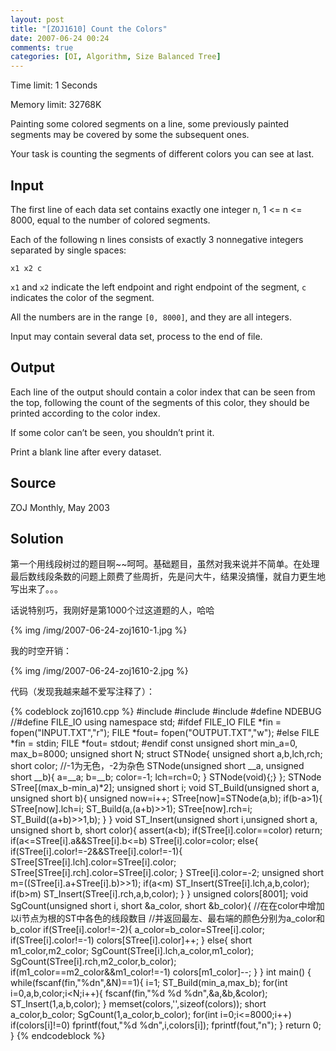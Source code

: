 ```yaml
---
layout: post
title: "[ZOJ1610] Count the Colors"
date: 2007-06-24 00:24
comments: true
categories: [OI, Algorithm, Size Balanced Tree]
---
```


Time limit: 1 Seconds

Memory limit: 32768K

Painting some colored segments on a line, some previously painted segments may be covered by some the subsequent ones.

Your task is counting the segments of different colors you can see at last.

## Input ##

The first line of each data set contains exactly one integer n, 1 <= n <= 8000, equal to the number of colored segments.

Each of the following n lines consists of exactly 3 nonnegative integers separated by single spaces:

`x1 x2 c`

`x1` and `x2` indicate the left endpoint and right endpoint of the segment, `c` indicates the color of the segment.

All the numbers are in the range `[0, 8000]`, and they are all integers.

Input may contain several data set, process to the end of file.

## Output ##

Each line of the output should contain a color index that can be seen from the top, following the count of the segments of this color, they should be printed according to the color index.

If some color can’t be seen, you shouldn’t print it.

Print a blank line after every dataset.

## Source ##

ZOJ Monthly, May 2003

## Solution ##

第一个用线段树过的题目啊~~呵呵。基础题目，虽然对我来说并不简单。在处理最后数线段条数的问题上颇费了些周折，先是问大牛，结果没搞懂，就自力更生地写出来了。。。

话说特别巧，我刚好是第1000个过这道题的人，哈哈

{% img /img/2007-06-24-zoj1610-1.jpg %}

我的时空开销：

{% img /img/2007-06-24-zoj1610-2.jpg %}

代码（发现我越来越不爱写注释了）：

{% codeblock zoj1610.cpp %}
#include <cstdio>
#include <cassert>
#include <cstring>
#define NDEBUG
//#define FILE_IO
using namespace std;
#ifdef FILE_IO
	FILE *fin = fopen("INPUT.TXT","r");
	FILE *fout= fopen("OUTPUT.TXT","w");
#else
	FILE *fin = stdin;
	FILE *fout= stdout;
#endif
const unsigned short min_a=0, max_b=8000;
unsigned short N;
struct STNode{
	unsigned short a,b,lch,rch;
	short color;	//-1为无色，-2为杂色 
	STNode(unsigned short __a, unsigned short __b){
		a=__a;
		b=__b;
		color=-1;
		lch=rch=0;
	}
	STNode(void){;}
};
STNode STree[(max_b-min_a)*2];
unsigned short i;
void ST_Build(unsigned short a, unsigned short b){
	unsigned now=i++;
	STree[now]=STNode(a,b);
	if(b-a>1){
		STree[now].lch=i;
		ST_Build(a,(a+b)>>1);
		STree[now].rch=i;
		ST_Build((a+b)>>1,b);
	}
}
void ST_Insert(unsigned short i,unsigned short a, unsigned short b, short color){
	assert(a<b);
	if(STree[i].color==color)	return;
	if(a<=STree[i].a&&STree[i].b<=b)	STree[i].color=color;
	else{
		if(STree[i].color!=-2&&STree[i].color!=-1){
			STree[STree[i].lch].color=STree[i].color;
			STree[STree[i].rch].color=STree[i].color;
		}
		STree[i].color=-2;
		unsigned short m=((STree[i].a+STree[i].b)>>1);
		if(a<m)	ST_Insert(STree[i].lch,a,b,color);
		if(b>m)	ST_Insert(STree[i].rch,a,b,color);
	}
}
unsigned colors[8001];
void SgCount(unsigned short i, short &a_color, short &b_color){
	//在在color中增加以i节点为根的ST中各色的线段数目
	//并返回最左、最右端的颜色分别为a_color和b_color
	if(STree[i].color!=-2){
		a_color=b_color=STree[i].color;
		if(STree[i].color!=-1)	colors[STree[i].color]++;
	}
	else{
		short m1_color,m2_color;
		SgCount(STree[i].lch,a_color,m1_color);
		SgCount(STree[i].rch,m2_color,b_color);
		if(m1_color==m2_color&&m1_color!=-1)
			colors[m1_color]--;
	}
}
int main()
{
	while(fscanf(fin,"%dn",&N)==1){
		i=1;
		ST_Build(min_a,max_b);
		for(int i=0,a,b,color;i<N;i++){
			fscanf(fin,"%d %d %dn",&a,&b,&color);
			ST_Insert(1,a,b,color);
		}
		memset(colors,'',sizeof(colors));
		short a_color,b_color;
		SgCount(1,a_color,b_color);
		for(int i=0;i<=8000;i++)
			if(colors[i]!=0)	fprintf(fout,"%d %dn",i,colors[i]);
		fprintf(fout,"n");
	}
	return 0;
}
{% endcodeblock %}